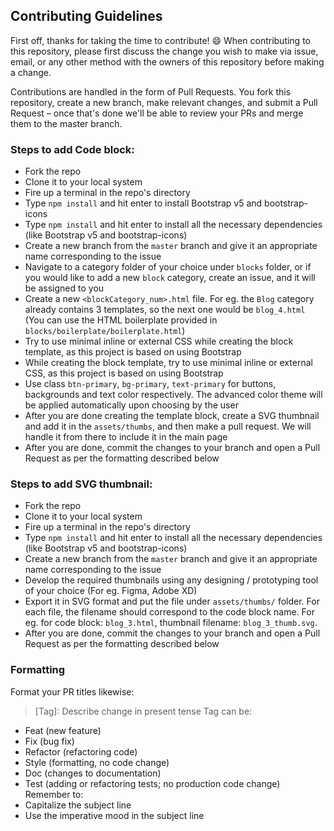 ## Contributing Guidelines
First off, thanks for taking the time to contribute! 😄
When contributing to this repository, please first discuss the change you wish to make via issue, email, or any other method with the owners of this repository before making a change.

Contributions are handled in the form of Pull Requests. You fork this repository, create a new branch, make relevant changes, and submit a Pull Request – once that's done we'll be able to review your PRs and merge them to the master branch.

### Steps to add Code block:

-   Fork the repo
-   Clone it to your local system
-   Fire up a terminal in the repo's directory
-   Type `npm install` and hit enter to install Bootstrap v5 and bootstrap-icons
-   Type `npm install` and hit enter to install all the necessary dependencies (like Bootstrap v5 and bootstrap-icons)
-   Create a new branch from the `master` branch and give it an appropriate name corresponding to the issue
-   Navigate to a category folder of your choice under `blocks` folder, or if you would like to add a new `block` category, create an issue, and it will be assigned to you
-   Create a new `<blockCategory_num>.html` file. For eg. the `Blog` category already contains 3 templates, so the next one would be `blog_4.html` (You can use the HTML boilerplate provided in `blocks/boilerplate/boilerplate.html`)
-   Try to use minimal inline or external CSS while creating the block template, as this project is based on using Bootstrap
-   While creating the block template, try to use minimal inline or external CSS, as this project is based on using Bootstrap
-   Use class `btn-primary`, `bg-primary`, `text-primary` for buttons, backgrounds and text color respectively. The advanced color theme will be applied automatically upon choosing by the user
-   After you are done creating the template block, create a SVG thumbnail and add it in the `assets/thumbs`, and then make a pull request. We will handle it from there to include it in the main page
-   After you are done, commit the changes to your branch and open a Pull Request as per the formatting described below

### Steps to add SVG thumbnail:

-   Fork the repo
-   Clone it to your local system
-   Fire up a terminal in the repo's directory
-   Type `npm install` and hit enter to install all the necessary dependencies (like Bootstrap v5 and bootstrap-icons)
-   Create a new branch from the `master` branch and give it an appropriate name corresponding to the issue
-   Develop the required thumbnails using any designing / prototyping tool of your choice (For eg. Figma, Adobe XD)
-   Export it in SVG format and put the file under `assets/thumbs/` folder. For each file, the filename should correspond to the code block name. For eg. for code block: `blog_3.html`, thumbnail filename: `blog_3_thumb.svg`.
-   After you are done, commit the changes to your branch and open a Pull Request as per the formatting described below

### Formatting

Format your PR titles likewise:
> [Tag]: Describe change in present tense
Tag can be:
-   Feat (new feature)
-   Fix (bug fix)
-   Refactor (refactoring code)
-   Style (formatting, no code change)
-   Doc (changes to documentation)
-   Test (adding or refactoring tests; no production code change)
Remember to:
-   Capitalize the subject line
-   Use the imperative mood in the subject line